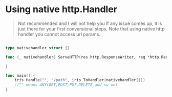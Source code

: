 # Using native http.Handler

> Not recommended and I will not help you if any issue comes up, it is just there for your first conversional steps.
> Note that using native http handler you cannot access url params.

```go

type nativehandler struct {}

func (_ nativehandler) ServeHTTP(res http.ResponseWriter, req *http.Request) {

}

func main() {
    iris.Handle("", "/path", iris.ToHandler(nativehandler{}))
    //"" means ANY(GET,POST,PUT,DELETE and so on)
}


```

